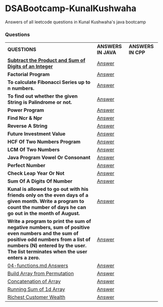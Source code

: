# DSABootcamp-KunalKushwaha
Answers of all leetcode questions in Kunal Kushwaha's java bootcamp

### Questions
|            |            |           |
| ---------- | ---------- | --------- |
| **QUESTIONS** | **ANSWERS IN JAVA** | **ANSWERS IN CPP** |
| [**Subtract the Product and Sum of Digits of an Integer**](https://leetcode.com/problems/subtract-the-product-and-sum-of-digits-of-an-integer/) | [Answer](Answers/answer0.txt) |
| **Factorial Program** | [Answer](Answers/answer1.txt) | 
|**To calculate Fibonacci Series up to n numbers.** | [Answer](Answers/answer2.txt) |
|**To find out whether the given String is Palindrome or not.** | [Answer](Answers/answer3.txt) |
|**Power Program** | [Answer](Answers/answer4.txt) |
|**Find Ncr & Npr** | [Answer](Answers/answer5.txt) |
|**Reverse A String** | [Answer](Answers/answer6.txt) |
|**Future Investment Value** | [Answer](Answers/answer7.txt) |
|**HCF Of Two Numbers Program** | [Answer](Answers/answer8-15.txt) |
|**LCM Of Two Numbers** | [Answer](Answers/answer8-15.txt) |
|**Java Program Vowel Or Consonant** | [Answer](Answers/answer8-15.txt) |
|**Perfect Number** | [Answer](Answers/answer8-15.txt) |
|**Check Leap Year Or Not** | [Answer](Answers/answer8-15.txt) |
|**Sum Of A Digits Of Number** | [Answer](Answers/answer8-15.txt) |
|**Kunal is allowed to go out with his friends only on the even days of a given month. Write a program to count the number of days he can go out in the month of August.** | [Answer](Answers/answer8-15.txt) |
|**Write a program to print the sum of negative numbers, sum of positive even numbers and the sum of positive odd numbers from a list of numbers (N) entered by the user. The list terminates when the user enters a zero.** | [Answer](Answers/answer8-15.txt) |
|[04-functions.md Answers](https://github.com/kunal-kushwaha/DSA-Bootcamp-Java/blob/main/assignments/04-functions.md) | [Answer](Answers/answers-functions.java) |
|[Build Array from Permutation](https://leetcode.com/problems/build-array-from-permutation/) | [Answer](Answers/buildArray_leetcode.java) |
|[Concatenation of Array](https://leetcode.com/problems/concatenation-of-array/) | [Answer](Answers/arrayCon_leetcode.java) |
|[Running Sum of 1d Array](https://leetcode.com/problems/running-sum-of-1d-array/) | [Answer](Answers/sum_of_1D_array.java) |
|[Richest Customer Wealth](https://leetcode.com/problems/richest-customer-wealth/) | [Answer]()|



